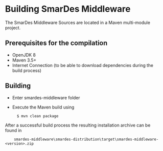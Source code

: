 # Building SmarDes Middleware

The SmarDes Middleware Sources are located in a Maven multi-module project.

## Prerequisites for the compilation

* OpenJDK 8
* Maven 3.5+
* Internet Connection (to be able to download dependencies during the build process)

## Building

* Enter smardes-middleware folder
* Execute the Maven build using

		$ mvn clean package

After a successful build process the resulting installation archive can be found in

		smardes-middleware\smardes-distribution\target\smardes-middleware-<version>.zip
